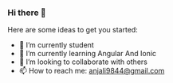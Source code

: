 ### Hi there 👋

Here are some ideas to get you started:

- 🔭 I’m currently student
- 🌱 I’m currently learning Angular And Ionic
- 👯 I’m looking to collaborate with others
- 📫 How to reach me: anjali9844@gmail.com

